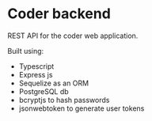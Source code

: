 # Coder backend

REST API for the coder web application.

Built using:

* Typescript
* Express js
* Sequelize as an ORM
* PostgreSQL db
* bcryptjs to hash passwords
* jsonwebtoken to generate user tokens